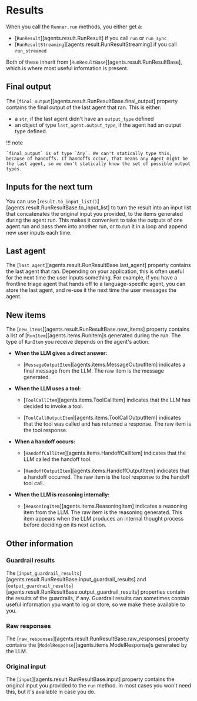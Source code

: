 # Results

When you call the `Runner.run` methods, you either get a:

-   [`RunResult`][agents.result.RunResult] if you call `run` or `run_sync`
-   [`RunResultStreaming`][agents.result.RunResultStreaming] if you call `run_streamed`

Both of these inherit from [`RunResultBase`][agents.result.RunResultBase], which is where most useful information is present.

## Final output

The [`final_output`][agents.result.RunResultBase.final_output] property contains the final output of the last agent that ran. This is either:

-   a `str`, if the last agent didn't have an `output_type` defined
-   an object of type `last_agent.output_type`, if the agent had an output type defined.

!!! note

    `final_output` is of type `Any`. We can't statically type this, because of handoffs. If handoffs occur, that means any Agent might be the last agent, so we don't statically know the set of possible output types.

## Inputs for the next turn

You can use [`result.to_input_list()`][agents.result.RunResultBase.to_input_list] to turn the result into an input list that concatenates the original input you provided, to the items generated during the agent run. This makes it convenient to take the outputs of one agent run and pass them into another run, or to run it in a loop and append new user inputs each time.

## Last agent

The [`last_agent`][agents.result.RunResultBase.last_agent] property contains the last agent that ran. Depending on your application, this is often useful for the next time the user inputs something. For example, if you have a frontline triage agent that hands off to a language-specific agent, you can store the last agent, and re-use it the next time the user messages the agent.

## New items

The [`new_items`][agents.result.RunResultBase.new_items] property contains a list of [`RunItem`][agents.items.RunItem]s generated during the run. The type of `RunItem` you receive depends on the agent's action.

-   **When the LLM gives a direct answer:**
    
    -   [`MessageOutputItem`][agents.items.MessageOutputItem] indicates a final message from the LLM. The raw item is the message generated.
        
-   **When the LLM uses a tool:**
    
    -   [`ToolCallItem`][agents.items.ToolCallItem] indicates that the LLM has decided to invoke a tool.
        
    -   [`ToolCallOutputItem`][agents.items.ToolCallOutputItem] indicates that the tool was called and has returned a response. The raw item is the tool response.
        
-   **When a handoff occurs:**
    
    -   [`HandoffCallItem`][agents.items.HandoffCallItem] indicates that the LLM called the handoff tool.
        
    -   [`HandoffOutputItem`][agents.items.HandoffOutputItem] indicates that a handoff occurred. The raw item is the tool response to the handoff tool call.
        
-   **When the LLM is reasoning internally:**
    
    -   [`ReasoningItem`][agents.items.ReasoningItem] indicates a reasoning item from the LLM. The raw item is the reasoning generated. This item appears when the LLM produces an internal thought process before deciding on its next action.

## Other information

### Guardrail results

The [`input_guardrail_results`][agents.result.RunResultBase.input_guardrail_results] and [`output_guardrail_results`][agents.result.RunResultBase.output_guardrail_results] properties contain the results of the guardrails, if any. Guardrail results can sometimes contain useful information you want to log or store, so we make these available to you.

### Raw responses

The [`raw_responses`][agents.result.RunResultBase.raw_responses] property contains the [`ModelResponse`][agents.items.ModelResponse]s generated by the LLM.

### Original input

The [`input`][agents.result.RunResultBase.input] property contains the original input you provided to the `run` method. In most cases you won't need this, but it's available in case you do.

